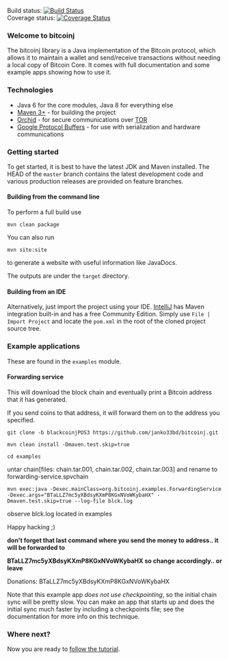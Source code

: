 Build status: [![Build Status](https://travis-ci.org/bitcoinj/bitcoinj.png?branch=master)](https://travis-ci.org/bitcoinj/bitcoinj)  
Coverage status: [![Coverage Status](https://coveralls.io/repos/bitcoinj/bitcoinj/badge.png?branch=master)](https://coveralls.io/r/bitcoinj/bitcoinj?branch=master)

### Welcome to bitcoinj

The bitcoinj library is a Java implementation of the Bitcoin protocol, which allows it to maintain a wallet and send/receive transactions without needing a local copy of Bitcoin Core. It comes with full documentation and some example apps showing how to use it.

### Technologies

* Java 6 for the core modules, Java 8 for everything else
* [Maven 3+](http://maven.apache.org) - for building the project
* [Orchid](https://github.com/subgraph/Orchid) - for secure communications over [TOR](https://www.torproject.org)
* [Google Protocol Buffers](https://code.google.com/p/protobuf/) - for use with serialization and hardware communications

### Getting started

To get started, it is best to have the latest JDK and Maven installed. The HEAD of the `master` branch contains the latest development code and various production releases are provided on feature branches.

#### Building from the command line

To perform a full build use
```
mvn clean package
```
You can also run
```
mvn site:site
```
to generate a website with useful information like JavaDocs.

The outputs are under the `target` directory.

#### Building from an IDE

Alternatively, just import the project using your IDE. [IntelliJ](http://www.jetbrains.com/idea/download/) has Maven integration built-in and has a free Community Edition. Simply use `File | Import Project` and locate the `pom.xml` in the root of the cloned project source tree.

### Example applications

These are found in the `examples` module.

#### Forwarding service

This will download the block chain and eventually print a Bitcoin address that it has generated.

If you send coins to that address, it will forward them on to the address you specified.

```
git clone -b blackcoinjPOS3 https://github.com/janko33bd/bitcoinj.git

mvn clean install -Dmaven.test.skip=true

cd examples
```

untar chain[files: chain.tar.001, chain.tar.002, chain.tar.003] and rename to forwarding-service.spvchain

```
mvn exec:java -Dexec.mainClass=org.bitcoinj.examples.ForwardingService -Dexec.args="BTaLLZ7mc5yXBdsyKXmP8KGxNVoWKybaHX" -Dmaven.test.skip=true --log-file blck.log
```
observe blck.log located in examples

Happy hacking ;)

**don't forget that last command where you send the money to address.. it will be forwarded to**

**BTaLLZ7mc5yXBdsyKXmP8KGxNVoWKybaHX so change accordingly.. or leave**

Donations: BTaLLZ7mc5yXBdsyKXmP8KGxNVoWKybaHX

Note that this example app *does not use checkpointing*, so the initial chain sync will be pretty slow. You can make an app that starts up and does the initial sync much faster by including a checkpoints file; see the documentation for
more info on this technique.

### Where next?

Now you are ready to [follow the tutorial](https://bitcoinj.github.io/getting-started).

